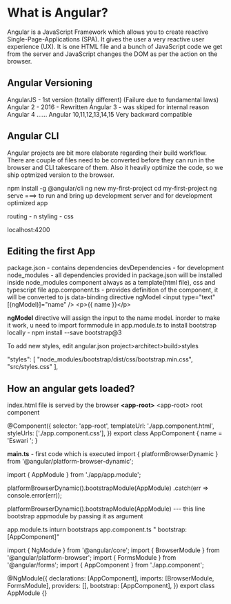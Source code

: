 # What is Angular?

Angular is a JavaScript Framework which allows you to create reactive Single-Page-Applications (SPA). It gives the user a very reactive user experience (UX). It is one HTML file and a bunch of JavaScript code we get from the server and JavaScript changes the DOM as per the action on the browser.

## Angular Versioning

AngularJS - 1st version (totally different) (Failure due to fundamental laws)
Angular 2 - 2016 - Rewritten
Angular 3 - was skiped for internal reason
Angular 4
......
Angular 10,11,12,13,14,15
Very backward compatible

## Angular CLI

Angular projects are bit more elaborate regarding their build workflow. There are couple of files need to be converted before they can run in the browser and CLI takescare of them. Also it heavily optimize the code, so we ship optmized version to the browser.

npm install -g @angular/cli
ng new my-first-project
cd my-first-project
ng serve ===> to run and bring up development server and for development optimized app

routing - n
styling - css

localhost:4200

## Editing the first App

package.json - contains dependencies
devDependencies - for development
node_modules - all dependencies provided in package.json will be installed inside node_modules
component always as a template(html file), css and typescript file
app.component.ts - provides definition of the component, it will be converted to js
data-binding
directive ngModel
<input type="text" [(ngModel)]="name" />
\<p>{{ name }}\</p>

**ngModel** directive will assign the input to the name model.
inorder to make it work, u need to import formmodule in app.module.ts
to install bootstrap locally - npm install --save bootstrap@3

To add new styles, edit angular.json project>architect>build>styles

"styles": [
"node_modules/bootstrap/dist/css/bootstrap.min.css",
"src/styles.css"
],

## How an angular gets loaded?

index.html file is served by the browser **\<app-root>**
\<app-root> root component

@Component({
selector: 'app-root',
templateUrl: './app.component.html',
styleUrls: ['./app.component.css'],
})
export class AppComponent {
name = 'Eswari ';
}

**main.ts** - first code which is executed
import { platformBrowserDynamic } from '@angular/platform-browser-dynamic';

import { AppModule } from './app/app.module';

platformBrowserDynamic().bootstrapModule(AppModule)
.catch(err => console.error(err));

platformBrowserDynamic().bootstrapModule(AppModule) --- this line bootstrap appmodule by passing it as argument

app.module.ts inturn bootstraps app.component.ts " bootstrap: [AppComponent]"

import { NgModule } from '@angular/core';
import { BrowserModule } from '@angular/platform-browser';
import { FormsModule } from '@angular/forms';
import { AppComponent } from './app.component';

@NgModule({
declarations: [AppComponent],
imports: [BrowserModule, FormsModule],
providers: [],
bootstrap: [AppComponent],
})
export class AppModule {}
